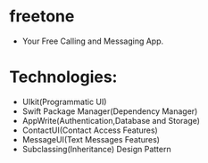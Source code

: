 # freetone

- Your Free Calling and Messaging App.


# Technologies: 
 
- UIkit(Programmatic UI)
- Swift Package Manager(Dependency Manager)
- AppWrite(Authentication,Database and Storage)
- ContactUI(Contact Access Features)
- MessageUI(Text Messages Features)
- Subclassing(Inheritance) Design Pattern
##



